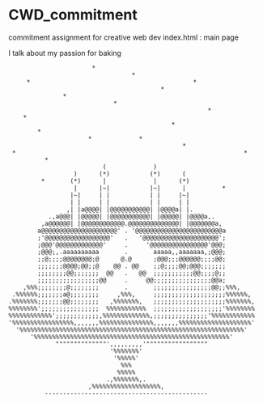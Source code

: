 # CWD_commitment
commitment assignment for creative web dev
index.html : main page

I talk about my passion for baking

	                       * 
	                                  * 
	     *                                             * 
	                                          * 
	               * 
	                             * 
	                                                       * 
	    * 
	                                             * 
	        * 
	                      *             * 
	                                                * 
	 *                                                               * 
	          * 
	                          (             ) 
	                  )      (*)           (*)      ( 
	         *       (*)      |             |      (*) 
	                  |      |~|           |~|      |          * 
	                 |~|     | |           | |     |~| 
	                 | |     | |           | |     | | 
	                ,| |a@@@@| |@@@@@@@@@@@| |@@@@a| |. 
	           .,a@@@| |@@@@@| |@@@@@@@@@@@| |@@@@@| |@@@@a,. 
	         ,a@@@@@@| |@@@@@@@@@@@@.@@@@@@@@@@@@@@| |@@@@@@@a, 
	        a@@@@@@@@@@@@@@@@@@@@@' . '@@@@@@@@@@@@@@@@@@@@@@@@a 
	        ;'@@@@@@@@@@@@@@@@@@'   .   '@@@@@@@@@@@@@@@@@@@@@'; 
	        ;@@@'@@@@@@@@@@@@@'     .     '@@@@@@@@@@@@@@@@'@@@; 
	        ;@@@;,.aaaaaaaaaa       .       aaaaa,,aaaaaaa,;@@@; 
	        ;;@;;;;@@@@@@@@;@      @.@      ;@@@;;;@@@@@@;;;;@@; 
	        ;;;;;;;@@@@;@@;;@    @@ . @@    ;;@;;;;@@;@@@;;;;;;; 
	        ;;;;;;;;@@;;;;;;;  @@   .   @@  ;;;;;;;;;;;@@;;;;@;; 
	        ;;;;;;;;;;;;;;;;;@@     .     @@;;;;;;;;;;;;;;;;@@a; 
	    ,%%%;;;;;;;;@;;;;;;;;       .       ;;;;;;;;;;;;;;;;@@;;%%%, 
	 .%%%%%%;;;;;;;a@;;;;;;;;     ,%%%,     ;;;;;;;;;;;;;;;;;;;;%%%%%%, 
	.%%%%%%%;;;;;;;@@;;;;;;;;   ,%%%%%%%,   ;;;;;;;;;;;;;;;;;;;;%%%%%%%, 
	%%%%%%%%';;;;;;;;;;;;;;;;  %%%%%%%%%%%  ;;;;;;;;;;;;;;;;;;;'%%%%%%%% 
	%%%%%%%%%%%%';;;;;;;;;;;;,%%%%%%%%%%%%%,;;;;;;;;;;;;;;;'%%%%%%%%%%%% 
	'%%%%%%%%%%%%%%%%%,,,,,,,%%%%%%%%%%%%%%%,,,,,,,%%%%%%%%%%%%%%%%%%%%' 
	  '%%%%%%%%%%%%%%%%%%%%%%%%%%%%%%%%%%%%%%%%%%%%%%%%%%%%%%%%%%%%%%' 
	      '%%%%%%%%%%%%%%%%%%%%%%%%%%%%%%%%%%%%%%%%%%%%%%%%%%%%%%' 
	             """"""""""""""',,,,,,,,,'""""""""""""""""" 
	                            '%%%%%%%' 
	                             '%%%%%' 
	                               %%% 
	                              %%%%% 
	                           .,%%%%%%%,. 
	                      ,%%%%%%%%%%%%%%%%%%%, 
	          ---------------------------------------------